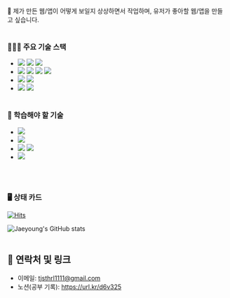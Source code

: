 🚀 제가 만든 웹/앱이 어떻게 보일지 상상하면서 작업하며, 유저가 좋아할 웹/앱을 만들고 싶습니다.
<br /><br />

### 👨🏻‍💻 주요 기술 스택

- <img src="https://img.shields.io/badge/html5-E34F26?style=for-the-badge&logo=html5&logoColor=white"> <img src="https://img.shields.io/badge/css-1572B6?style=for-the-badge&logo=css3&logoColor=white"> <img src="https://img.shields.io/badge/javascript-F7DF1E?style=for-the-badge&logo=javascript&logoColor=black">
- <img src="https://img.shields.io/badge/react-61DAFB?style=for-the-badge&logo=react&logoColor=black"> <img src="https://img.shields.io/badge/vue.js -199D33?style=for-the-badge&logo=react&logoColor=black"> <img src="https://img.shields.io/badge/react native-1E96EB?style=for-the-badge&logo=react&logoColor=black"> <img src="https://img.shields.io/badge/Next.js-black?style=for-the-badge&logo=next.js&logoColor=white"> 
- <img src="https://img.shields.io/badge/tailwind css-06B6D4?style=for-the-badge&logo=tailwindcss&logoColor=white"> <img src="https://img.shields.io/badge/styled components-DB7093?style=for-the-badge&logo=styled-components&logoColor=white">
- <img src="https://img.shields.io/badge/redux-764ABC?style=for-the-badge&logo=redux&logoColor=white"> <img src="https://img.shields.io/badge/redux toolkit-8C4FFF?style=for-the-badge&logo=redux&logoColor=white">
<br /><br />

### 🌱 학습해야 할 기술

- <img src="https://img.shields.io/badge/express-000000?style=for-the-badge&logo=express&logoColor=white">
- <img src="https://img.shields.io/badge/typescript-3178C6?style=for-the-badge&logo=TypeScript&logoColor=white">
- <img src="https://img.shields.io/badge/react query-FF4154?style=for-the-badge&logo=React Query&logoColor=white"> <img src="https://img.shields.io/badge/swr-0A0C0D?style=for-the-badge&logo=&logoColor=white">
- <img src="https://img.shields.io/badge/Docker-2496ED?style=for-the-badge&logo=Docker&logoColor=white">
<br /><br />

### 🖥️ 상태 카드

[![Hits](https://hits.seeyoufarm.com/api/count/incr/badge.svg?url=https%3A%2F%2Fgithub.com%2Fcho950808&count_bg=%238972B6&title_bg=%23555555&icon=&icon_color=%23E7E7E7&title=hits&edge_flat=false)](https://hits.seeyoufarm.com)

![Jaeyoung's GitHub stats](https://github-readme-stats.vercel.app/api?username=cho950808&show_icons=true&theme=radical)
<br /><br />


## 🔗 연락처 및 링크

- 이메일: tjsthrl1111@gmail.com
- 노션(공부 기록): https://url.kr/d6v325
